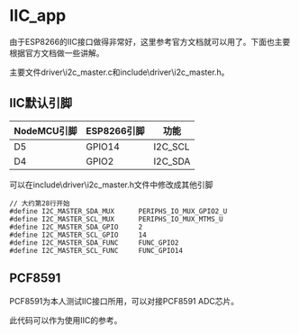 # IIC_app

由于ESP8266的IIC接口做得非常好，这里参考官方文档就可以用了。下面也主要根据官方文档做一些讲解。

主要文件driver\i2c_master.c和include\driver\i2c_master.h。

## IIC默认引脚

| NodeMCU引脚 | ESP8266引脚 | 功能 |
|---|---|---|
| D5 | GPIO14 | I2C_SCL |
| D4 | GPIO2 | I2C_SDA |

可以在include\driver\i2c_master.h文件中修改成其他引脚

```
// 大约第28行开始
#define I2C_MASTER_SDA_MUX 		PERIPHS_IO_MUX_GPIO2_U
#define I2C_MASTER_SCL_MUX 		PERIPHS_IO_MUX_MTMS_U
#define I2C_MASTER_SDA_GPIO 	2
#define I2C_MASTER_SCL_GPIO 	14
#define I2C_MASTER_SDA_FUNC 	FUNC_GPIO2
#define I2C_MASTER_SCL_FUNC 	FUNC_GPIO14
```

## PCF8591

PCF8591为本人测试IIC接口所用，可以对接PCF8591 ADC芯片。

此代码可以作为使用IIC的参考。